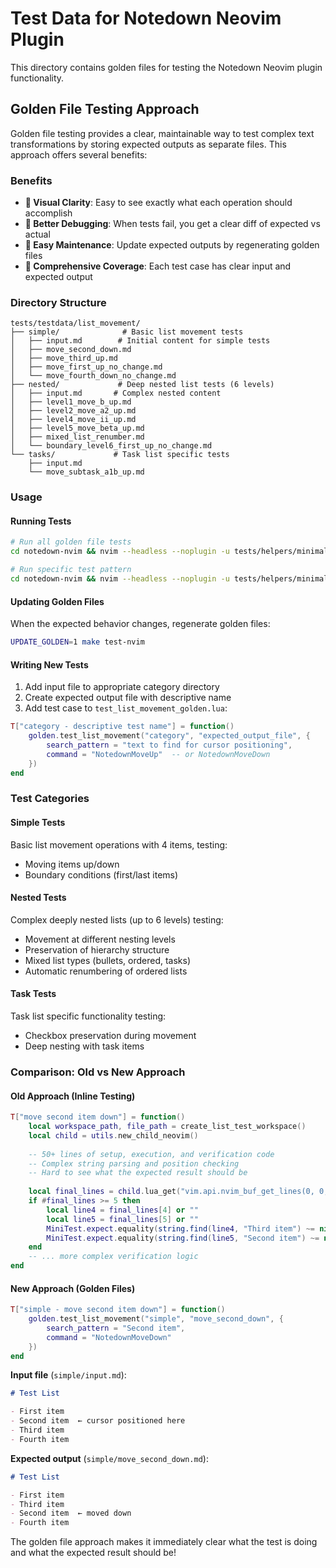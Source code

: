 # Test Data for Notedown Neovim Plugin

This directory contains golden files for testing the Notedown Neovim plugin functionality.

## Golden File Testing Approach

Golden file testing provides a clear, maintainable way to test complex text transformations by storing expected outputs as separate files. This approach offers several benefits:

### Benefits

- **👀 Visual Clarity**: Easy to see exactly what each operation should accomplish
- **🐛 Better Debugging**: When tests fail, you get a clear diff of expected vs actual
- **📝 Easy Maintenance**: Update expected outputs by regenerating golden files
- **🧪 Comprehensive Coverage**: Each test case has clear input and expected output

### Directory Structure

```
tests/testdata/list_movement/
├── simple/              # Basic list movement tests
│   ├── input.md        # Initial content for simple tests
│   ├── move_second_down.md
│   ├── move_third_up.md
│   ├── move_first_up_no_change.md
│   └── move_fourth_down_no_change.md
├── nested/             # Deep nested list tests (6 levels)
│   ├── input.md       # Complex nested content
│   ├── level1_move_b_up.md
│   ├── level2_move_a2_up.md
│   ├── level4_move_ii_up.md
│   ├── level5_move_beta_up.md
│   ├── mixed_list_renumber.md
│   └── boundary_level6_first_up_no_change.md
└── tasks/             # Task list specific tests
    ├── input.md
    └── move_subtask_a1b_up.md
```

### Usage

#### Running Tests
```bash
# Run all golden file tests
cd notedown-nvim && nvim --headless --noplugin -u tests/helpers/minimal_init.lua -c "lua MiniTest.run_file('tests/test_list_movement_golden.lua')" -c "qall!"

# Run specific test pattern
cd notedown-nvim && nvim --headless --noplugin -u tests/helpers/minimal_init.lua -c "lua MiniTest.run_file('tests/test_list_movement_golden.lua', {filter = 'nested'})" -c "qall!"
```

#### Updating Golden Files
When the expected behavior changes, regenerate golden files:

```bash
UPDATE_GOLDEN=1 make test-nvim
```

#### Writing New Tests
1. Add input file to appropriate category directory
2. Create expected output file with descriptive name  
3. Add test case to `test_list_movement_golden.lua`:

```lua
T["category - descriptive test name"] = function()
    golden.test_list_movement("category", "expected_output_file", {
        search_pattern = "text to find for cursor positioning",
        command = "NotedownMoveUp"  -- or NotedownMoveDown
    })
end
```

### Test Categories

#### Simple Tests
Basic list movement operations with 4 items, testing:
- Moving items up/down
- Boundary conditions (first/last items)

#### Nested Tests  
Complex deeply nested lists (up to 6 levels) testing:
- Movement at different nesting levels
- Preservation of hierarchy structure
- Mixed list types (bullets, ordered, tasks)
- Automatic renumbering of ordered lists

#### Task Tests
Task list specific functionality testing:
- Checkbox preservation during movement
- Deep nesting with task items

### Comparison: Old vs New Approach

#### Old Approach (Inline Testing)
```lua
T["move second item down"] = function()
    local workspace_path, file_path = create_list_test_workspace()
    local child = utils.new_child_neovim()
    
    -- 50+ lines of setup, execution, and verification code
    -- Complex string parsing and position checking
    -- Hard to see what the expected result should be
    
    local final_lines = child.lua_get("vim.api.nvim_buf_get_lines(0, 0, -1, false)")
    if #final_lines >= 5 then
        local line4 = final_lines[4] or ""
        local line5 = final_lines[5] or ""
        MiniTest.expect.equality(string.find(line4, "Third item") ~= nil, true, "Line 4 should contain 'Third item'")
        MiniTest.expect.equality(string.find(line5, "Second item") ~= nil, true, "Line 5 should contain 'Second item'")
    end
    -- ... more complex verification logic
end
```

#### New Approach (Golden Files)
```lua
T["simple - move second item down"] = function()
    golden.test_list_movement("simple", "move_second_down", {
        search_pattern = "Second item",
        command = "NotedownMoveDown"
    })
end
```

**Input file** (`simple/input.md`):
```markdown
# Test List

- First item
- Second item  ← cursor positioned here
- Third item
- Fourth item
```

**Expected output** (`simple/move_second_down.md`):
```markdown
# Test List

- First item
- Third item
- Second item  ← moved down
- Fourth item
```

The golden file approach makes it immediately clear what the test is doing and what the expected result should be!